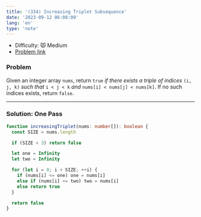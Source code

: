 ```yaml
---
title: '(334) Increasing Triplet Subsequence'
date: '2023-09-12 06:08:00'
lang: 'en'
type: 'note'
---
```


- Difficulty: 😾 Medium
- [Problem link](https://leetcode.com/problems/increasing-triplet-subsequence/?envType=study-plan-v2&envId=leetcode-75)

### Problem

Given an integer array `nums`, return `true` _if there exists a triple of indices_ `(i, j, k)` _such that_ `i < j < k` _and_ `nums[i] < nums[j] < nums[k]`. If no such indices exists, return `false`.

---

### Solution: One Pass

```ts
function increasingTriplet(nums: number[]): boolean {
  const SIZE = nums.length

  if (SIZE < 3) return false

  let one = Infinity
  let two = Infinity

  for (let i = 0; i < SIZE; ++i) {
    if (nums[i] <= one) one = nums[i]
    else if (nums[i] <= two) two = nums[i]
    else return true
  }

  return false
}
```

